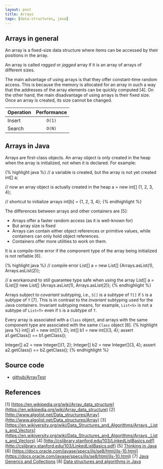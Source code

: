 ```yaml
---
layout: post
title: Arrays
tags: [data-structures, java]
---
```


## Arrays in general

An array is a fixed-size data structure where items can be accessed by their positions in the array.

An array is called _ragged_ or _jagged_ array if it is an array of arrays of different sizes.

The main advantage of using arrays is that they offer constant-time random access. This is because the memory is allocated for an array in such a way that the addresses of the array elements can be quickly computed [4]. On the other hand, the main disadvantage of using arrays is their fixed size. Once an array is created, its size cannot be changed.

<!--break-->

| Operation | Performance |
| :------------- | :-------------: |
| Insert       | `O(1)`      |
| Search       | `O(N)` |

## Arrays in Java

Arrays are first-class objects. An array object is only created in the heap when the array is initialized, not when it is declared. For example:

{% highlight java %}
// a variable is created, but the array is not yet created
int[] a;

// now an array object is actually created in the heap
a = new int[] {1, 2, 3, 4};

// shortcut to initialize arrays
int[b] = {1, 2, 3, 4};
{% endhighlight %}

The differences between arrays and other containers are [5]:

- Arrays offer a faster random access (as it is well-known for)
- But array size is fixed
- Arrays can contain either object references or primitive values, while containers can only hold object references.
- Containers offer more utilities to work on them.

It is a compile-time error if the component type of the array being initialized is not reifiable [6].

{% highlight java %}
// compile error
List<Integer>[] a = new List<Integer>[] {Arrays.asList(1), Arrays.asList(2)};

// a workaround to still guarantee type safe when using the array
List<Integer>[] a = (List<Integer>[]) new List[] {Arrays.asList(1), Arrays.asList(2)};
{% endhighlight %}

Arrays subject to _covariant_ subtyping, i.e., `S[]` is a subtype of `T[]` if `S` is a subtype of `T` [7]. This is in contrast to the _invariant_ subtyping used for the Java containers. Invariant subtyping means, for example, `List<S>` is not a subtype of `List<T>` even if `S` is a subtype of `T`.

Every array is associated with a `Class` object, and arrays with the same component type are associated with the same `Class` object [6].
{% highlight java %}
int[] a1 = new int[]{1, 2};
int[] b1 = new int[]{3, 4};
assert a1.getClass() == b1.getClass();

Integer[] a2 = new Integer[]{1, 2};
Integer[] b2 = new Integer[]{3, 4};
assert a2.getClass() == b2.getClass();
{% endhighlight %}

## Source code

- [github/ArrayTest](https://github.com/khanhpdt/datastructures-algorithms/blob/master/data-structures/src/test/java/org/khanhpdt/playgrounds/datastructures/arrays/ArrayTest.java)

## References

[1] [https://en.wikipedia.org/wiki/Array_data_structure](https://en.wikipedia.org/wiki/Array_data_structure)
[2] [http://www.algolist.net/Data_structures/Array](http://www.algolist.net/Data_structures/Array)
[3] [https://en.wikiversity.org/wiki/Data_Structures_and_Algorithms/Arrays,_Lists_and_Vectors](https://en.wikiversity.org/wiki/Data_Structures_and_Algorithms/Arrays,_Lists_and_Vectors)
[4] [http://cslibrary.stanford.edu/103/LinkedListBasics.pdf](http://cslibrary.stanford.edu/103/LinkedListBasics.pdf)
[5] [Thinking in Java](http://www.amazon.com/Thinking-Java-4th-Bruce-Eckel/dp/0131872486/ref=sr_1_1?s=books&ie=UTF8&qid=1461439800&sr=1-1&keywords=thinking+in+java)
[6] [https://docs.oracle.com/javase/specs/jls/se8/html/jls-10.html](https://docs.oracle.com/javase/specs/jls/se8/html/jls-10.html)
[7] [Java Generics and Collections](http://www.amazon.com/Java-Generics-Collections-Maurice-Naftalin/dp/0596527756/ref=sr_1_1?s=books&ie=UTF8&qid=1461439833&sr=1-1&keywords=java+generics)
[8] [Data structures and algorithms in Java](http://www.amazon.com/Data-Structures-Algorithms-Java-2nd/dp/0672324539/ref=sr_1_4?s=books&ie=UTF8&qid=1461439850&sr=1-4&keywords=data+structures+and+algorithms+in+java)
